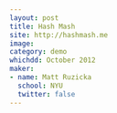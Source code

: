 ```yaml
---
layout: post
title: Hash Mash
site: http://hashmash.me
image:
category: demo 
whichdd: October 2012
maker:
- name: Matt Ruzicka
  school: NYU
  twitter: false
---
```


